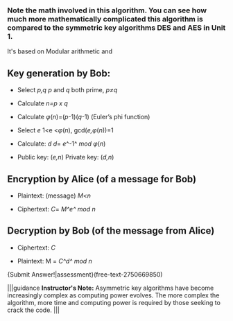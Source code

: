 ### Note the math involved in this algorithm. You can see how much more mathematically complicated this algorithm is compared to the symmetric key algorithms DES and AES in Unit 1.

It's based on Modular arithmetic and 

## Key generation by Bob:

 - Select *p,q  p* and *q* both prime, *p≠q*

 - Calculate    *n=p *x* q*

 - Calculate *φ*(*n*)=(*p*-1)(*q*-1)   (Euler’s phi function)

 - Select *e*              1<e <*φ*(*n*), gcd⁡(*e,φ*(*n*))=1

 - Calculate: *d*     *d*= *e*^-1^ *mod φ*(*n*)

 - Public key:  (*e,n*)              Private key: (*d,n*)

## Encryption by Alice (of a message for Bob)

 - Plaintext: (message)    *M*<*n*

 - Ciphertext:                   *C*= *M^e^  mod n*

## Decryption by Bob (of the message from Alice)

 - Ciphertext:                    *C*

 - Plaintext:                   M = *C^d^  mod n*

{Submit Answer!|assessment}(free-text-2750669850)

|||guidance
**Instructor's Note:** Asymmetric key algorithms have become increasingly complex as computing power evolves. The more complex the algorithm, more time and computing power is required by those seeking to crack the code.
|||